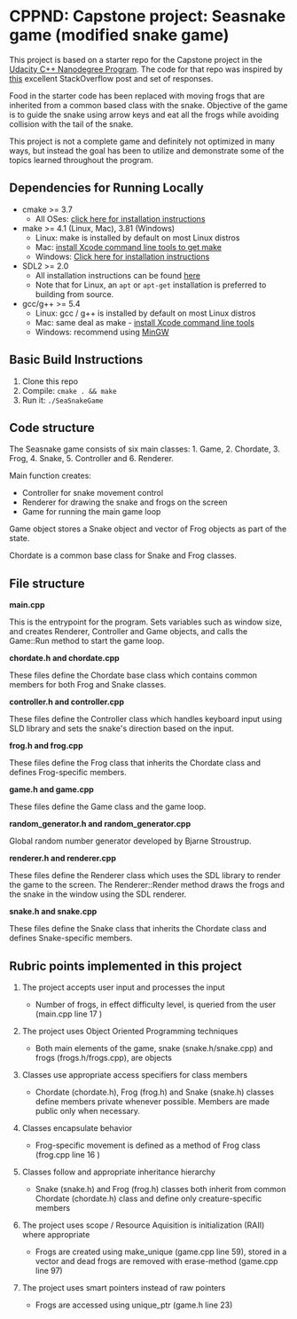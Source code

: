 # CPPND: Capstone project: Seasnake game (modified snake game)

This project is based on a starter repo for the Capstone project in the [Udacity C++ Nanodegree Program](https://www.udacity.com/course/c-plus-plus-nanodegree--nd213). The code for that repo was inspired by [this](https://codereview.stackexchange.com/questions/212296/snake-game-in-c-with-sdl) excellent StackOverflow post and set of responses.

Food in the starter code has been replaced with moving frogs that are inherited from a common based class with the snake. Objective of the game is to guide the snake using arrow keys and eat all the frogs while avoiding collision with the tail of the snake.

This project is not a complete game and definitely not optimized in many ways, but instead the goal has been to utilize and demonstrate some of the topics learned throughout the program.

## Dependencies for Running Locally
* cmake >= 3.7
  * All OSes: [click here for installation instructions](https://cmake.org/install/)
* make >= 4.1 (Linux, Mac), 3.81 (Windows)
  * Linux: make is installed by default on most Linux distros
  * Mac: [install Xcode command line tools to get make](https://developer.apple.com/xcode/features/)
  * Windows: [Click here for installation instructions](http://gnuwin32.sourceforge.net/packages/make.htm)
* SDL2 >= 2.0
  * All installation instructions can be found [here](https://wiki.libsdl.org/Installation)
  * Note that for Linux, an `apt` or `apt-get` installation is preferred to building from source.
* gcc/g++ >= 5.4
  * Linux: gcc / g++ is installed by default on most Linux distros
  * Mac: same deal as make - [install Xcode command line tools](https://developer.apple.com/xcode/features/)
  * Windows: recommend using [MinGW](http://www.mingw.org/)

## Basic Build Instructions

1. Clone this repo
2. Compile: `cmake . && make`
3. Run it: `./SeaSnakeGame`

## Code structure

The Seasnake game consists of six main classes: 1. Game, 2. Chordate, 3. Frog, 4. Snake, 5. Controller and 6. Renderer. 

Main function creates:
* Controller for snake movement control
* Renderer for drawing the snake and frogs on the screen
* Game for running the main game loop

Game object stores a Snake object and vector of Frog objects as part of the state.

Chordate is a common base class for Snake and Frog classes.

## File structure

**main.cpp**

This is the entrypoint for the program. Sets variables such as window size, and creates Renderer, Controller and Game objects, and calls the Game::Run method to start the game loop.

**chordate.h and chordate.cpp**

These files define the Chordate base class which contains common members for both Frog and Snake classes. 

**controller.h and controller.cpp**

These files define the Controller class which handles keyboard input using SLD library and sets the snake's direction based on the input.

**frog.h and frog.cpp**

These files define the Frog class that inherits the Chordate class and defines Frog-specific members.

**game.h and game.cpp**

These files define the Game class and the game loop.

**random_generator.h and random_generator.cpp**

Global random number generator developed by Bjarne Stroustrup.

**renderer.h and renderer.cpp**

These files define the Renderer class which uses the SDL library to render the game to the screen. The Renderer::Render method draws the frogs and the snake in the window using the SDL renderer.

**snake.h and snake.cpp**

These files define the Snake class that inherits the Chordate class and defines Snake-specific members.


## Rubric points implemented in this project

1.  The project accepts user input and processes the input
    * Number of frogs, in effect difficulty level, is queried from the user (main.cpp line 17 )
1.  The project uses Object Oriented Programming techniques
    * Both main elements of the game, snake (snake.h/snake.cpp) and frogs (frogs.h/frogs.cpp), are objects
1.  Classes use appropriate access specifiers for class members
    * Chordate (chordate.h), Frog (frog.h) and Snake (snake.h) classes define members private whenever possible. Members are made public only when necessary.
1.  Classes encapsulate behavior
    * Frog-specific movement is defined as a method of Frog class (frog.cpp line 16 )

1.  Classes follow and appropriate inheritance hierarchy
    * Snake (snake.h) and Frog (frog.h) classes both inherit from common Chordate (chordate.h) class and define only creature-specific members
1.  The project uses scope / Resource Aquisition is initialization (RAII) where appropriate
    * Frogs are created using make_unique (game.cpp line 59), stored in a vector and dead frogs are removed with erase-method (game.cpp line 97)
1.  The project uses smart pointers instead of raw pointers
    * Frogs are accessed using unique_ptr (game.h line 23)
